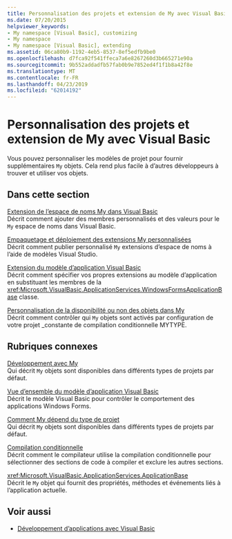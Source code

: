 ```yaml
---
title: Personnalisation des projets et extension de My avec Visual Basic
ms.date: 07/20/2015
helpviewer_keywords:
- My namespace [Visual Basic], customizing
- My namespace
- My namespace [Visual Basic], extending
ms.assetid: 06ca80b9-1192-4eb5-8537-8ef5edfb9be0
ms.openlocfilehash: d7fca92f541ffeca7a6e8267260d3b665271e90a
ms.sourcegitcommit: 9b552addadfb57fab0b9e7852ed4f1f1b8a42f8e
ms.translationtype: MT
ms.contentlocale: fr-FR
ms.lasthandoff: 04/23/2019
ms.locfileid: "62014192"
---
```

# <a name="customizing-projects-and-extending-my-with-visual-basic"></a>Personnalisation des projets et extension de My avec Visual Basic
Vous pouvez personnaliser les modèles de projet pour fournir supplémentaires `My` objets. Cela rend plus facile à d’autres développeurs à trouver et utiliser vos objets.  
  
## <a name="in-this-section"></a>Dans cette section  
 [Extension de l’espace de noms My dans Visual Basic](../../../visual-basic/developing-apps/customizing-extending-my/extending-the-my-namespace.md)  
 Décrit comment ajouter des membres personnalisés et des valeurs pour le `My` espace de noms dans Visual Basic.  
  
 [Empaquetage et déploiement des extensions My personnalisées](../../../visual-basic/developing-apps/customizing-extending-my/packaging-and-deploying-custom-my-extensions.md)  
 Décrit comment publier personnalisé `My` extensions d’espace de noms à l’aide de modèles Visual Studio.  
  
 [Extension du modèle d’application Visual Basic](../../../visual-basic/developing-apps/customizing-extending-my/extending-the-visual-basic-application-model.md)  
 Décrit comment spécifier vos propres extensions au modèle d’application en substituant les membres de la <xref:Microsoft.VisualBasic.ApplicationServices.WindowsFormsApplicationBase> classe.  
  
 [Personnalisation de la disponibilité ou non des objets dans My](../../../visual-basic/developing-apps/customizing-extending-my/customizing-which-objects-are-available-in-my.md)  
 Décrit comment contrôler qui `My` objets sont activés par configuration de votre projet \_constante de compilation conditionnelle MYTYPE.  
  
## <a name="related-sections"></a>Rubriques connexes  
 [Développement avec My](../../../visual-basic/developing-apps/development-with-my/index.md)  
 Qui décrit `My` objets sont disponibles dans différents types de projets par défaut.  
  
 [Vue d’ensemble du modèle d’application Visual Basic](../../../visual-basic/developing-apps/development-with-my/overview-of-the-visual-basic-application-model.md)  
 Décrit le modèle Visual Basic pour contrôler le comportement des applications Windows Forms.  
  
 [Comment My dépend du type de projet](../../../visual-basic/developing-apps/development-with-my/how-my-depends-on-project-type.md)  
 Qui décrit `My` objets sont disponibles dans différents types de projets par défaut.  
  
 [Compilation conditionnelle](../../../visual-basic/programming-guide/program-structure/conditional-compilation.md)  
 Décrit comment le compilateur utilise la compilation conditionnelle pour sélectionner des sections de code à compiler et exclure les autres sections.  
  
 <xref:Microsoft.VisualBasic.ApplicationServices.ApplicationBase>  
 Décrit le `My` objet qui fournit des propriétés, méthodes et événements liés à l’application actuelle.  
  
## <a name="see-also"></a>Voir aussi

- [Développement d’applications avec Visual Basic](../../../visual-basic/developing-apps/index.md)
